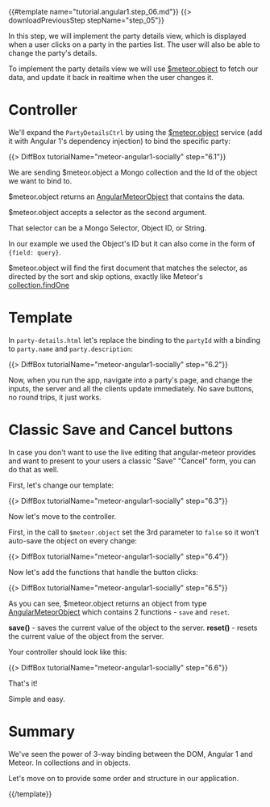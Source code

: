 {{#template name="tutorial.angular1.step_06.md"}}
{{> downloadPreviousStep stepName="step_05"}}

In this step, we will implement the party details view, which is displayed when a user clicks on a party in the parties list.
The user will also be able to change the party's details.

To implement the party details view we will use [$meteor.object](/api/meteorObject) to fetch our data, and update it back in realtime when the user changes it.

# Controller

We'll expand the `PartyDetailsCtrl` by using the [$meteor.object](/api/meteorObject) service (add it with Angular 1's dependency injection) to bind the specific party:

{{> DiffBox tutorialName="meteor-angular1-socially" step="6.1"}}

We are sending $meteor.object a Mongo collection and the Id of the object we want to bind to.

$meteor.object returns an [AngularMeteorObject](/api/meteorObject) that contains the data.

$meteor.object accepts a selector as the second argument.

That selector can be a Mongo Selector, Object ID, or String.

In our example we used the Object's ID but it can also come in the form of `{field: query}`.

$meteor.object will find the first document that matches the selector,
as directed by the sort and skip options, exactly like Meteor's [collection.findOne](http://docs.meteor.com/#/full/findone)


# Template

In `party-details.html` let's replace the binding to the `partyId` with a binding to `party.name` and `party.description`:

{{> DiffBox tutorialName="meteor-angular1-socially" step="6.2"}}

Now, when you run the app, navigate into a party's page, and change the inputs, the server and all the clients update immediately.
No save buttons, no round trips, it just works.

# Classic Save and Cancel buttons

In case you don't want to use the live editing that angular-meteor provides and want to present to your users a classic "Save" "Cancel" form, you can do that as well.

First, let's change our template:

{{> DiffBox tutorialName="meteor-angular1-socially" step="6.3"}}

Now let's move to the controller.

First, in the call to `$meteor.object` set the 3rd parameter to `false` so it won't auto-save the object on every change:

{{> DiffBox tutorialName="meteor-angular1-socially" step="6.4"}}

Now let's add the functions that handle the button clicks:

{{> DiffBox tutorialName="meteor-angular1-socially" step="6.5"}}

As you can see, $meteor.object returns an object from type [AngularMeteorObject](/api/meteorObject) which contains 2 functions - `save` and `reset`.

**save()** - saves the current value of the object to the server.
**reset()** - resets the current value of the object from the server.

Your controller should look like this:

{{> DiffBox tutorialName="meteor-angular1-socially" step="6.6"}}

That's it!

Simple and easy.


# Summary

We've seen the power of 3-way binding between the DOM, Angular 1 and Meteor.  In collections and in objects.

Let's move on to provide some order and structure in our application.

{{/template}}
